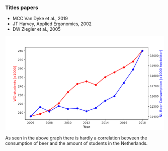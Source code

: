 ### Titles papers

- MCC Van Dyke et al., 2019
- JT Harvey, Applied Ergonomics, 2002
- DW Ziegler et al., 2005

![image](Figure_1.png)

As seen in the above graph there is hardly a correlation between the consumption of beer and the amount of students in the Netherlands. 